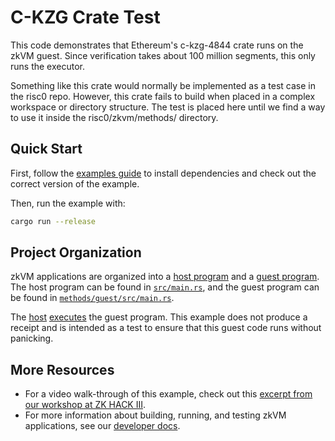# C-KZG Crate Test

This code demonstrates that Ethereum's c-kzg-4844 crate runs on the zkVM guest. Since verification takes about 100 million segments, this only runs the executor.

Something like this crate would normally be implemented as a test case in the risc0 repo. However, this crate fails to build when placed in a complex workspace or directory structure. The test is placed here until we find a way to use it inside the risc0/zkvm/methods/ directory.

## Quick Start

First, follow the [examples guide] to install dependencies and check out the correct version of the example.

Then, run the example with:

```bash
cargo run --release
```

## Project Organization

zkVM applications are organized into a [host program] and a [guest program].
The host program can be found in [`src/main.rs`], and the guest program can be found in [`methods/guest/src/main.rs`].

The [host] [executes] the guest program. This example does not produce a receipt and is intended as a test to ensure that this guest code runs without panicking.

## More Resources

- For a video walk-through of this example, check out this [excerpt from our workshop at ZK HACK III].
- For more information about building, running, and testing zkVM applications, see our [developer docs].

[`methods/guest/src/main.rs`]: methods/guest/src/main.rs
[`src/main.rs`]: src/main.rs
[developer docs]: https://dev.risczero.com
[examples guide]: https://dev.risczero.com/api/zkvm/examples/#running-the-examples
[excerpt from our workshop at ZK HACK III]: https://www.youtube.com/watch?v=vxqxRiTXGBI&list=PLcPzhUaCxlCgig7ofeARMPwQ8vbuD6hC5&index=9
[executes]: https://dev.risczero.com/terminology#execute
[guest program]: https://dev.risczero.com/terminology#guest-program
[host]: https://dev.risczero.com/terminology#host
[host program]: https://dev.risczero.com/terminology#host-program
